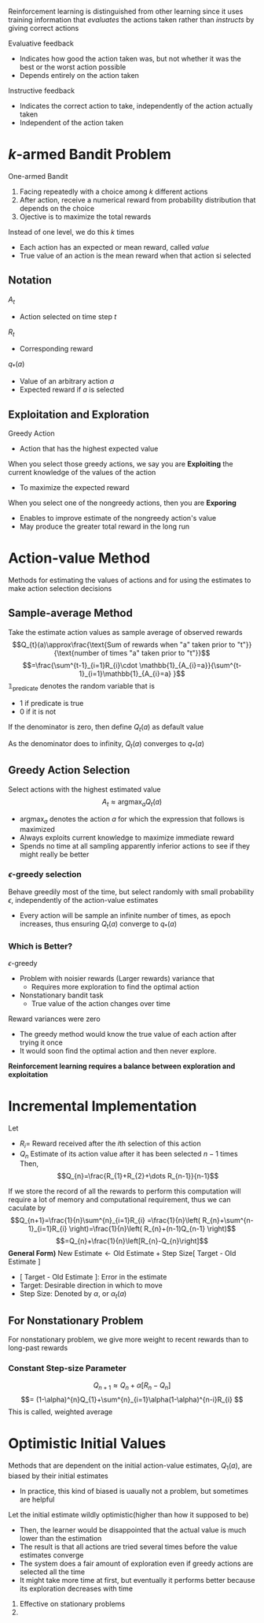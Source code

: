 Reinforcement learning is distinguished from other learning since it uses training information that *evaluates* the actions taken rather than *instructs* by giving correct actions

Evaluative feedback
- Indicates how good the action taken was, but not whether it was the best or the worst action possible
- Depends entirely on the action taken

Instructive feedback
- Indicates the correct action to take, independently of the action actually taken
- Independent of the action taken

# $k$-armed Bandit Problem

One-armed Bandit
1. Facing repeatedly with a choice among $k$ different actions
2. After action, receive a numerical reward from probability distribution that depends on the choice
3. Ojective is to maximize the total rewards

Instead of one level, we do this $k$ times
- Each action has an expected or mean reward, called *value*
- True value of an action is the mean reward when that action si selected

## Notation
$A_{t}$
- Action selected on time step $t$
 
$R_{t}$
- Corresponding reward

$q_{*}(a)$
- Value of an arbitrary action $a$
- Expected reward if $a$ is selected

## Exploitation and Exploration
Greedy Action
- Action that has the highest expected value

When you select those greedy actions, we say you are **Exploiting**
the current knowledge of the values of the action
- To maximize the expected reward

When you select one of the nongreedy actions, then you are **Exporing**
- Enables to improve estimate of the nongreedy action's value
- May produce the greater total reward in the long run

# Action-value Method
Methods for estimating the values of actions and for using the estimates to make action selection decisions

## Sample-average Method
Take the estimate action values as sample average of observed rewards
$$Q_{t}(a)\approx\frac{\text{Sum of rewards when "a" taken prior to "t"}}{\text{number of times "a" taken prior to "t"}}$$
$$=\frac{\sum^{t-1}_{i=1}R_{i}\cdot \mathbb{1}_{A_{i}=a}}{\sum^{t-1}_{i=1}\mathbb{1}_{A_{i}=a} }$$
$\mathbb{1}_{\text{predicate}}$ denotes the random variable that is 
- 1 if predicate is true
- 0 if it is not

If the denominator is zero, then define $Q_{t}(a)$ as default value

As the denominator does to infinity, $Q_{t}(a)$ converges to $q_{*}(a)$

## Greedy Action Selection
Select actions with the highest estimated value
$$A_{t}\approx \text{argmax}_{a}Q_{t}(a)$$
- $\text{argmax}_{a}$ denotes the action $a$ for which the expression that follows is maximized
- Always exploits current knowledge to maximize immediate reward
- Spends no time at all sampling apparently inferior actions to see if they might really be better

### $\epsilon$-greedy selection
Behave greedily most of the time, but select randomly with small probability $\epsilon$, independently of the action-value estimates
- Every action will be sample an infinite number of times, as epoch increases, thus ensuring $Q_{t}(a)$ converge to $q_{*}(a)$

### Which is Better?
 $\epsilon$-greedy
- Problem with noisier rewards (Larger rewards) variance that 
	- Requires more exploration to find the optimal action
- Nonstationary bandit task
	- True value of the action changes over time

Reward variances were zero
- The greedy method would know the true value of each action after trying it once
- It would soon find the optimal action and then never explore.

**Reinforcement learning requires a balance between exploration and exploitation**

# Incremental Implementation
Let 
- $R_{i}=$ Reward received after the $i$th selection of this action
- $Q_{n}$ Estimate of its action value after it has been selected $n-1$ times
Then,
$$Q_{n}=\frac{R_{1}+R_{2}+\dots R_{n-1}}{n-1}$$

If we store the record of all the rewards to perform this computation will require a lot of memory and computational requirement, thus we can caculate by
$$Q_{n+1}=\frac{1}{n}\sum^{n}_{i=1}R_{i} =\frac{1}{n}\left( R_{n}+\sum^{n-1}_{i=1}R_{i}  \right)=\frac{1}{n}\left( R_{n}+(n-1)Q_{n-1}  \right)$$
$$=Q_{n}+\frac{1}{n}\left[R_{n}-Q_{n}\right]$$
**General Form)**
$\text{New Estimate}\leftarrow\text{Old Estimate}+\text{Step Size}[\text{ Target - Old Estimate }]$
- $[\text{ Target - Old Estimate }]$: Error in the estimate
- $\text{Target}$: Desirable direction in which to move
- $\text{Step Size}$: Denoted by $\alpha$, or $\alpha_{t}(a)$

## For Nonstationary Problem
For nonstationary problem, we give more weight to recent rewards than to long-past rewards

### Constant Step-size Parameter
$$Q_{n+1}\approx Q_{n}+\alpha\left[R_{n}-Q_{n}\right]$$
$$= (1-\alpha)^{n}Q_{1}+\sum^{n}_{i=1}\alpha(1-\alpha)^{n-i}R_{i} $$
This is called, weighted average

# Optimistic Initial Values
Methods that are dependent on the initial action-value estimates, $Q_1(a)$, are biased by their initial estimates
- In practice, this kind of biased is uaually not a problem, but sometimes are helpful

Let the initial estimate wildly optimistic(higher than how it supposed to be)
- Then, the learner would be disappointed that the actual value is much lower than the estimation
- The result is that all actions are tried several times before the value estimates converge
- The system does a fair amount of exploration even if greedy actions are selected all the time
- It might take more time at first, but eventually it performs better because its exploration decreases with time

1. Effective on stationary problems
2. 



